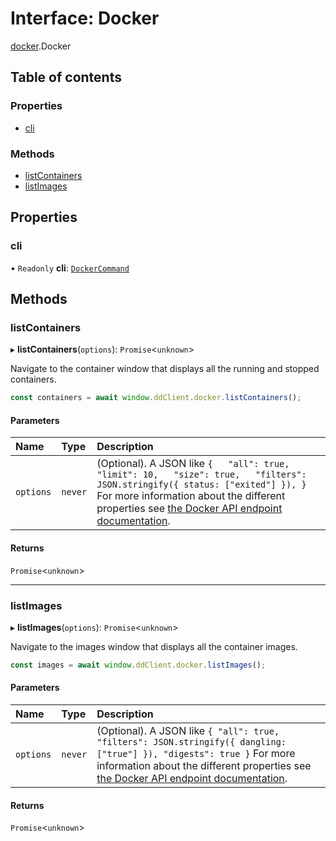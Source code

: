 # Interface: Docker

[docker](../modules/docker.md).Docker

## Table of contents

### Properties

- [cli](docker.Docker.md#cli)

### Methods

- [listContainers](docker.Docker.md#listcontainers)
- [listImages](docker.Docker.md#listimages)

## Properties

### cli

• `Readonly` **cli**: [`DockerCommand`](docker.DockerCommand.md)

## Methods

### listContainers

▸ **listContainers**(`options`): `Promise`<`unknown`\>

Navigate to the container window that displays all the running and stopped containers.

```typescript
const containers = await window.ddClient.docker.listContainers();
```

#### Parameters

| Name | Type | Description |
| :------ | :------ | :------ |
| `options` | `never` | (Optional). A JSON like `{   "all": true,   "limit": 10,   "size": true,   "filters": JSON.stringify({ status: ["exited"] }), }`  For more information about the different properties see [the Docker API endpoint documentation](https://docs.docker.com/engine/api/v1.37/#operation/ContainerList). |

#### Returns

`Promise`<`unknown`\>

___

### listImages

▸ **listImages**(`options`): `Promise`<`unknown`\>

Navigate to the images window that displays all the container images.

```typescript
const images = await window.ddClient.docker.listImages();
```

#### Parameters

| Name | Type | Description |
| :------ | :------ | :------ |
| `options` | `never` | (Optional). A JSON like `{ "all": true, "filters": JSON.stringify({ dangling: ["true"] }), "digests": true }`  For more information about the different properties see [the Docker API endpoint documentation](https://docs.docker.com/engine/api/v1.37/#tag/Image). |

#### Returns

`Promise`<`unknown`\>

